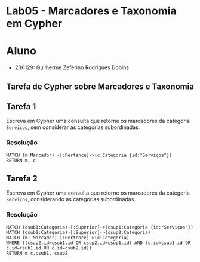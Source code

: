 # Lab05 - Marcadores e Taxonomia em Cypher


# Aluno
* 236129: Guilherme Zeferino Rodrigues Dobins

## Tarefa de Cypher sobre Marcadores e Taxonomia

## Tarefa 1

Escreva em Cypher uma consulta que retorne os marcadores da categoria `Serviços`, sem considerar as categorias subordinadas.

### Resolução
~~~cypher
MATCH (m:Marcador) -[:Pertence]->(c:Categoria {id:"Serviços"})
RETURN m, c
~~~

## Tarefa 2

Escreva em Cypher uma consulta que retorne os marcadores da categoria `Serviços`, considerando as categorias subordinadas.

### Resolução
~~~cypher
MATCH (csub1:Categoria)-[:Superior]->(csup1:Categoria {id:"Serviços"})
MATCH (csub2:Categoria)-[:Superior]->(csup2:Categoria)
MATCH (m: Marcador)-[:Pertence]->(c:Categoria)
WHERE ((csup2.id=csub1.id OR csup2.id=csup1.id) AND (c.id=csup1.id OR c.id=csub1.id OR c.id=csub2.id))
RETURN m,c,csub1, csub2
~~~